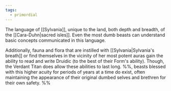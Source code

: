```yaml
---
tags:
  - primordial
---
```

The language of [[Sylvania]], unique to the land, both depth and breadth, of the [[Cara-Duhn|sacred isles]]. 
Even the most dumb beasts can understand basic concepts communicated in this language. 

Additionally, fauna and flora that are instilled with [[Sylvania|Sylvania's breath]] or find themselves in the vicinity of her most potent auras gain the ability to read and write Druidic (to the best of their Form's ability). Though, the Verdant Titan does allow these abilities to last long.
%%, beasts blessed with this higher acuity for periods of years at a time do exist, often maintaining the appearance of their original dumbed selves and brethren for their own safety. %%
